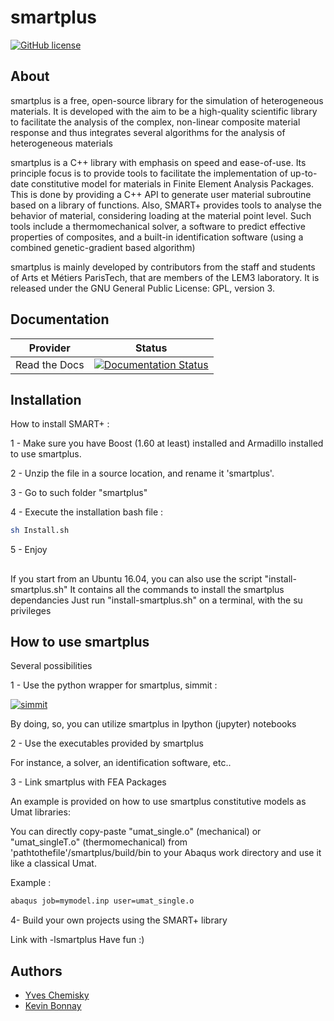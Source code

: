 smartplus
=========



[![GitHub license](https://img.shields.io/badge/licence-GPL%203-blue.svg)](https://github.com/smartplus-team/smartplus/blob/master/LICENSE.txt)

About
-----

smartplus is a free, open-source library for the simulation of heterogeneous materials. It is developed with the aim to be a high-quality scientific library to facilitate the analysis of the complex, non-linear composite material response and thus integrates several algorithms for the analysis of heterogeneous materials

smartplus is a C++ library with emphasis on speed and ease-of-use. Its principle focus is to provide tools to facilitate the implementation of up-to-date constitutive model for materials in Finite Element Analysis Packages. This is done by providing a C++ API to generate user material subroutine based on a library of functions. Also, SMART+ provides tools to analyse the behavior of material, considering loading at the material point level. Such tools include a thermomechanical solver, a software to predict effective properties of composites, and a built-in identification software (using a combined genetic-gradient based algorithm)

smartplus is mainly developed by contributors from the staff and students of Arts et Métiers ParisTech, that are members of the LEM3 laboratory. It is released under the GNU General Public License: GPL, version 3.

Documentation
--------------

Provider      | Status
--------      | ------
Read the Docs | [![Documentation Status](https://readthedocs.org/projects/smartplus/badge/?version=latest)](http://smartplus.readthedocs.io/en/latest)


Installation
------------

How to install SMART+ :

1 - Make sure you have Boost (1.60 at least) installed and Armadillo installed to use smartplus.

2 - Unzip the file in a source location, and rename it 'smartplus'.

3 - Go to such folder "smartplus"

4 - Execute the installation bash file : 

```bash
sh Install.sh
```

5 - Enjoy

##
If you start from an Ubuntu 16.04, you can also use the script "install-smartplus.sh"
It contains all the commands to install the smartplus dependancies
Just run "install-smartplus.sh" on a terminal, with the su privileges

How to use smartplus
--------------------

Several possibilities 

1 - Use the python wrapper for smartplus, simmit :

[![simmit](https://img.shields.io/badge/simmit-v0.9-blue.svg)](https://github.com/chemiskyy/simmit)

By doing, so, you can utilize smartplus in Ipython (jupyter) notebooks

2 - Use the executables provided by smartplus

For instance, a solver, an identification software, etc..

3 - Link smartplus with FEA Packages

An example is provided on how to use smartplus constitutive models as Umat libraries:

You can directly copy-paste "umat_single.o" (mechanical) or "umat_singleT.o" (thermomechanical) from 'pathtothefile'/smartplus/build/bin to your Abaqus work directory and use it like a classical Umat.

Example : 
```bash
abaqus job=mymodel.inp user=umat_single.o
```

4- Build your own projects using the SMART+ library

Link with -lsmartplus
Have fun :)

Authors
-------
* [Yves Chemisky](https://github.com/chemiskyy)
* [Kevin Bonnay](https://github.com/kbonnay)
